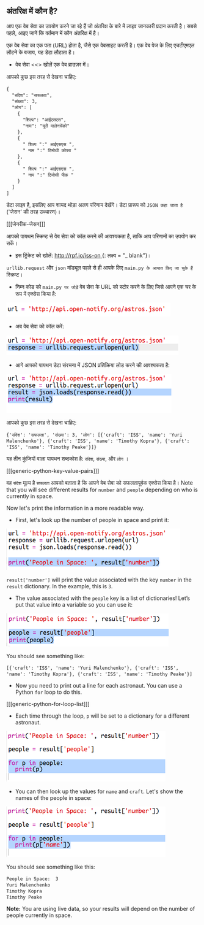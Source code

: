## अंतरिक्ष में कौन है?

आप एक वेब सेवा का उपयोग करने जा रहे हैं जो अंतरिक्ष के बारे में लाइव जानकारी प्रदान करती है। सबसे पहले, आइए जानें कि वर्तमान में कौन अंतरिक्ष में है।

एक वेब सेवा का एक पता (URL) होता है, जैसे एक वेबसाइट करती है। एक वेब पेज के लिए एचटीएमएल लौटने के बजाय, यह डेटा लौटाता है।

+ वेब सेवा <<> खोलें </a> एक वेब ब्राउज़र में।

आपको कुछ इस तरह से देखना चाहिए:

    {
      "संदेश": "सफलता",
      "संख्या": 3,
      "लोग": [
        {
          "शिल्प": "आईएसएस",
          "नाम": "यूरी मालेनचेंको"
        },
        {
          " शिल्प ":" आईएसएस ",
          " नाम ":" टिमोथी कोपरा "
        },
        {
          " शिल्प ":" आईएसएस ",
          " नाम ":" टिमोथी पीक "
        }
      ]
    ]
    

डेटा लाइव है, इसलिए आप शायद थोड़ा अलग परिणाम देखेंगे। डेटा प्रारूप को ` JSON कहा जाता है ` ('जेसन' की तरह उच्चारण)।

[[[जेनरीक-जेसन]]]

आपको पायथन स्क्रिप्ट से वेब सेवा को कॉल करने की आवश्यकता है, ताकि आप परिणामों का उपयोग कर सकें।

+ इस ट्रिंकेट को खोलें: [ http://rpf.io/iss-on ](http://rpf.io/iss-on) {: लक्ष्य = "_ blank"}।

` urllib.request ` और ` json ` मॉड्यूल पहले से ही आपके लिए ` main.py के आयात किए जा चुके हैं ` स्क्रिप्ट।

+ निम्न कोड को ` main.py पर जोड़ें ` वेब सेवा के URL को स्टोर करने के लिए जिसे आपने एक चर के रूप में एक्सेस किया है:

![स्क्रीनशॉट](images/iss-url.png)

+ अब वेब सेवा को कॉल करें:

![स्क्रीनशॉट](images/iss-request.png)

+ आगे आपको पायथन डेटा संरचना में JSON प्रतिक्रिया लोड करने की आवश्यकता है:

![स्क्रीनशॉट](images/iss-result.png)

आपको कुछ इस तरह से देखना चाहिए:

    {'संदेश': 'सफलता', 'संख्या': 3, 'लोग': [{'craft': 'ISS', 'name': 'Yuri Malenchenko'}, {'craft': 'ISS', 'name': 'Timothy Kopra'}, {'craft': 'ISS', 'name': 'Timothy Peake'}]}
    

यह तीन कुंजियों वाला पायथन शब्दकोश है: ` संदेश `, ` संख्या `, और ` लोग ` ।

[[[generic-python-key-value-pairs]]]

वह ` संदेश ` मूल्य है ` सफलता ` आपको बताता है कि आपने वेब सेवा को सफलतापूर्वक एक्सेस किया है। Note that you will see different results for `number` and `people` depending on who is currently in space.

Now let's print the information in a more readable way.

+ First, let's look up the number of people in space and print it:

![स्क्रीनशॉट](images/iss-number.png)

`result['number']` will print the value associated with the key `number` in the `result` dictionary. In the example, this is `3`.

+ The value associated with the `people` key is a list of dictionaries! Let’s put that value into a variable so you can use it:

![स्क्रीनशॉट](images/iss-people.png)

You should see something like:

    [{'craft': 'ISS', 'name': 'Yuri Malenchenko'}, {'craft': 'ISS', 'name': 'Timothy Kopra'}, {'craft': 'ISS', 'name': 'Timothy Peake'}]
    

+ Now you need to print out a line for each astronaut. You can use a Python `for` loop to do this.

[[[generic-python-for-loop-list]]]

+ Each time through the loop, `p` will be set to a dictionary for a different astronaut.

![स्क्रीनशॉट](images/iss-people-1a.png)

+ You can then look up the values for `name` and `craft`. Let's show the names of the people in space:

![स्क्रीनशॉट](images/iss-people-2.png)

You should see something like this:

    People in Space:  3
    Yuri Malenchenko
    Timothy Kopra
    Timothy Peake
    

**Note:** You are using live data, so your results will depend on the number of people currently in space.